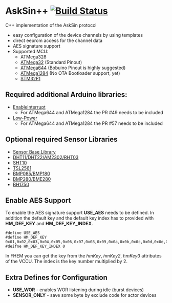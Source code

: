 # AskSin++  [![Build Status](https://travis-ci.org/pa-pa/AskSinPP.svg?branch=master)](https://travis-ci.org/pa-pa/AskSinPP)

C++ implementation of the AskSin protocol

- easy configuration of the device channels by using templates
- direct eeprom access for the channel data
- AES signature support
- Supported MCU:
  - ATMega328
  - [ATMega32](https://github.com/MCUdude/MightyCore) (Standard Pinout)
  - [ATMega644](https://github.com/MCUdude/MightyCore) (Bobuino Pinout is highly suggested)
  - [ATMega1284](https://github.com/MCUdude/MightyCore) (No OTA Bootloader support, yet)
  - [STM32F1](http://dan.drown.org/stm32duino/package_STM32duino_index.json)

## Required additional Arduino libraries:
- [EnableInterrupt](https://github.com/GreyGnome/EnableInterrupt)
  - For ATMega644 and ATMega1284 the PR #49 needs to be included
- [Low-Power](https://github.com/rocketscream/Low-Power.git)
  - For ATMega644 and ATMega1284 the PR #57 needs to be included

## Optional required Sensor Libraries
- [Sensor Base Library](https://github.com/adafruit/Adafruit_Sensor)
- [DHT11/DHT22/AM2302/RHT03](https://github.com/adafruit/DHT-sensor-library)
- [SHT10](https://github.com/spease/Sensirion.git)
- [TSL2561](https://github.com/adafruit/TSL2561-Arduino-Library)
- [BMP085/BMP180](https://github.com/adafruit/Adafruit-BMP085-Library)
- [BMP280/BME280](https://github.com/finitespace/BME280)
- [BH1750](https://github.com/claws/BH1750)


## Enable AES Support

To enable the AES signature support **USE_AES** needs to be
defined. In addition the default key and the default key index 
has to provided with **HM_DEF_KEY** and **HM_DEF_KEY_INDEX**. 

    #define USE_AES
    #define HM_DEF_KEY 0x01,0x02,0x03,0x04,0x05,0x06,0x07,0x08,0x09,0x0a,0x0b,0x0c,0x0d,0x0e,0x0f,0x10
    #deifne HM_DEF_KEY_INDEX 0
    
In FHEM you can get the key from the *hmKey*, 
*hmKey2*, *hmKey3* attributes of the VCCU. The index is the key
number multiplied by 2.

## Extra Defines for Configuration
- **USE_WOR** - enables WOR listening during idle (burst devices)
- **SENSOR_ONLY** - save some byte by exclude code for actor devices


